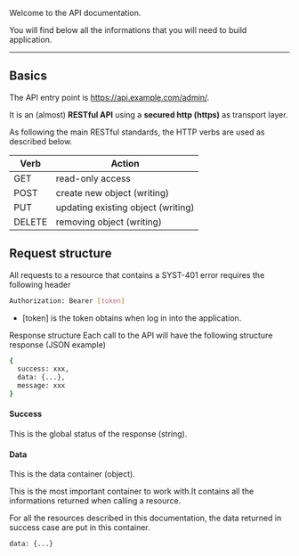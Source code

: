 Welcome to the API documentation.

You will find below all the informations that you will need to build application.

---

## Basics

The API entry point is <a href="https://api.example.com/admin/" target=_blank>https://api.example.com/admin/</a>.

It is an (almost) <b>RESTful API</b> using a <b>secured http (https)</b> as transport layer.

As following the main RESTful standards, the HTTP verbs are used as described below.

| Verb                                          | Action                             |
| --------------------------------------------- | ---------------------------------- |
| <span class="type type__get">GET</span>       | read-only access                   |
| <span class="type type__post">POST</span>     | create new object (writing)        |
| <span class="type type__put">PUT</span>       | updating existing object (writing) |
| <span class="type type__delete">DELETE</span> | removing object (writing)          |

## Request structure

All requests to a resource that contains a SYST-401 error requires the following header

```sh
Authorization: Bearer [token]
```

- [token] is the token obtains when log in into the application.

Response structure
Each call to the API will have the following structure response (JSON example)

```sh
{
  success: xxx,
  data: {...},
  message: xxx
}
```

#### Success

This is the global status of the response (string).

#### Data

This is the data container (object).

This is the most important container to work with.It contains all the informations returned when calling a resource.

For all the resources described in this documentation, the data returned in success case are put in this container.

```sh
data: {...}
```
